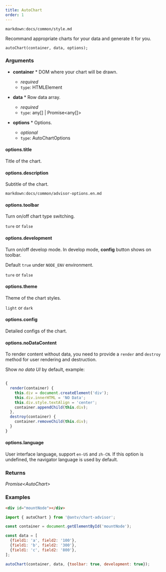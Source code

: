 ```yaml
---
title: AutoChart
order: 1
---
```


`markdown:docs/common/style.md`

<div class="doc-md">

Recommand appropriate charts for your data and generate it for you.

```sign
autoChart(container, data, options);
```

### Arguments

* **container** * DOM where your chart will be drawn.
  * _required_
  * `type`: HTMLElement

* **data** * Row data array.
  * _required_
  * `type`: any[] | Promise<any[]>

* **options** * Options.
  * _optional_
  * `type`: AutoChartOptions

#### options.title

Title of the chart.

#### options.description

Subtitle of the chart.

`markdown:docs/common/advisor-options.en.md`

#### options.toolbar

Turn on/off chart type switching.

`ture` or `false`

#### options.development

Turn on/off develop mode. In develop mode, **config** button shows on toolbar.

Default `true` under `NODE_ENV` environment.

`ture` or `false` 

#### options.theme

Theme of the chart styles.

`light` or `dark`

#### options.config

Detailed configs of the chart.

#### options.noDataContent

To render content without data, you need to provide a `render` and `destroy` method for user rendering and destruction. 

Show *no data UI* by default, example:

```ts

{
  render(container) {
    this.div = document.createElement('div');
    this.div.innerHTML = 'NO Data';
    this.div.style.textAlign = 'center';
    container.appendChild(this.div);
  },
  destroy(container) {
    container.removeChild(this.div);
  }
}
```

#### options.language

User interface language, support `en-US` and `zh-CN`. If this option is undefined, the navigator language is used by default.

### Returns

*Promise\<AutoChart\>*

### Examples

```html
<div id="mountNode"></div>
```

```js
import { autoChart } from '@antv/chart-advisor';

const container = document.getElementById('mountNode');

const data = [
  {field1: 'a', field2: '100'},
  {field1: 'b', field2: '300'},
  {field1: 'c', field2: '800'},
];

autoChart(container, data, {toolbar: true, development: true});
```

</div>
